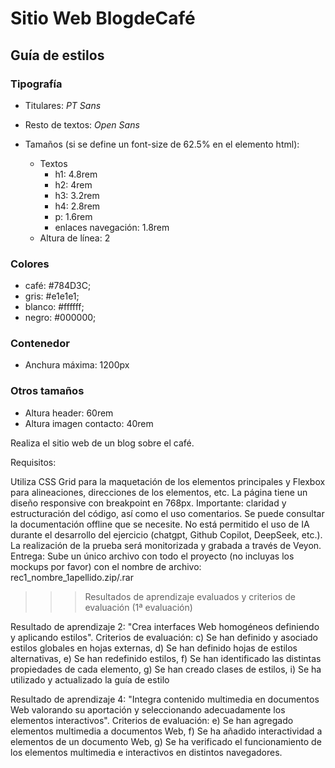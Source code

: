 # Sitio Web BlogdeCafé
## Guía de estilos
### Tipografía
- Titulares: *PT Sans*
- Resto de textos: *Open Sans*

- Tamaños (si se define un font-size de 62.5% en el elemento html):
  - Textos
    - h1: 4.8rem
    - h2: 4rem
    - h3: 3.2rem
    - h4: 2.8rem
    - p: 1.6rem
    - enlaces navegación: 1.8rem
  - Altura de línea: 2

### Colores
  - café: #784D3C;
  - gris: #e1e1e1;
  - blanco: #ffffff;
  - negro: #000000;

### Contenedor
  - Anchura máxima: 1200px

### Otros tamaños
  - Altura header: 60rem
  - Altura imagen contacto: 40rem


Realiza el sitio web de un blog sobre el café.

Requisitos:

Utiliza CSS Grid para la maquetación de los elementos principales y Flexbox para alineaciones, direcciones de los elementos, etc.
La página tiene un diseño responsive con breakpoint en 768px.
Importante: claridad y estructuración del código, así como el uso comentarios.
Se puede consultar la documentación offline que se necesite.
No está permitido el uso de IA durante el desarrollo del ejercicio (chatgpt, Github Copilot, DeepSeek, etc.).
La realización de la prueba será monitorizada y grabada a través de Veyon.
Entrega:
Sube un único archivo con todo el proyecto (no incluyas los mockups por favor) con el nombre de archivo: rec1_nombre_1apellido.zip/.rar

>>> Resultados de aprendizaje evaluados y criterios de evaluación (1ª evaluación)

Resultado de aprendizaje 2: "Crea interfaces Web homogéneos definiendo y aplicando estilos".
Criterios de evaluación: c) Se han definido y asociado estilos globales en hojas externas, d) Se han definido hojas de estilos alternativas, e) Se han redefinido estilos, f) Se han identificado las distintas propiedades de cada elemento, g) Se han creado clases de estilos, i) Se ha utilizado y actualizado la guía de estilo

Resultado de aprendizaje 4: "Integra contenido multimedia en documentos Web valorando su aportación y seleccionando adecuadamente los elementos interactivos".
Criterios de evaluación: e) Se han agregado elementos multimedia a documentos Web, f) Se ha añadido interactividad a elementos de un documento Web, g) Se ha verificado el funcionamiento de los elementos multimedia e interactivos en distintos navegadores.